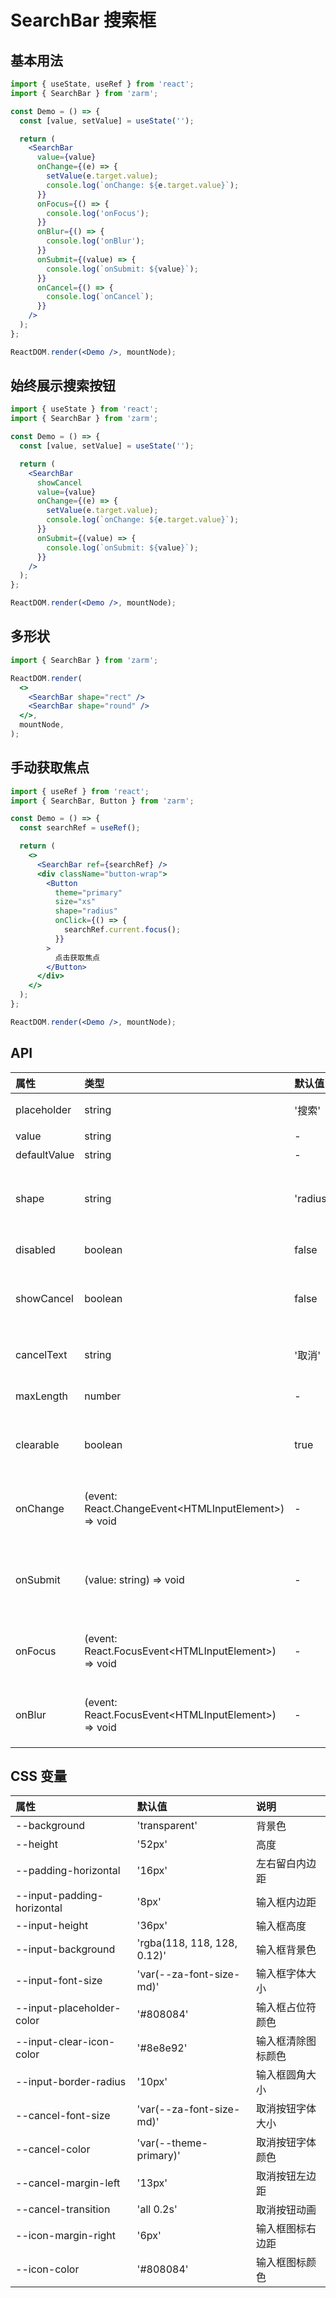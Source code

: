 # SearchBar 搜索框

## 基本用法

```jsx
import { useState, useRef } from 'react';
import { SearchBar } from 'zarm';

const Demo = () => {
  const [value, setValue] = useState('');

  return (
    <SearchBar
      value={value}
      onChange={(e) => {
        setValue(e.target.value);
        console.log(`onChange: ${e.target.value}`);
      }}
      onFocus={() => {
        console.log('onFocus');
      }}
      onBlur={() => {
        console.log('onBlur');
      }}
      onSubmit={(value) => {
        console.log(`onSubmit: ${value}`);
      }}
      onCancel={() => {
        console.log(`onCancel`);
      }}
    />
  );
};

ReactDOM.render(<Demo />, mountNode);
```

## 始终展示搜索按钮

```jsx
import { useState } from 'react';
import { SearchBar } from 'zarm';

const Demo = () => {
  const [value, setValue] = useState('');

  return (
    <SearchBar
      showCancel
      value={value}
      onChange={(e) => {
        setValue(e.target.value);
        console.log(`onChange: ${e.target.value}`);
      }}
      onSubmit={(value) => {
        console.log(`onSubmit: ${value}`);
      }}
    />
  );
};

ReactDOM.render(<Demo />, mountNode);
```

## 多形状

```jsx
import { SearchBar } from 'zarm';

ReactDOM.render(
  <>
    <SearchBar shape="rect" />
    <SearchBar shape="round" />
  </>,
  mountNode,
);
```

## 手动获取焦点

```jsx
import { useRef } from 'react';
import { SearchBar, Button } from 'zarm';

const Demo = () => {
  const searchRef = useRef();

  return (
    <>
      <SearchBar ref={searchRef} />
      <div className="button-wrap">
        <Button
          theme="primary"
          size="xs"
          shape="radius"
          onClick={() => {
            searchRef.current.focus();
          }}
        >
          点击获取焦点
        </Button>
      </div>
    </>
  );
};

ReactDOM.render(<Demo />, mountNode);
```

## API

| 属性         | 类型                                                   | 默认值   | 说明                                   |
| :----------- | :----------------------------------------------------- | :------- | :------------------------------------- |
| placeholder  | string                                                 | '搜索'   | 输入框占位符                           |
| value        | string                                                 | -        | 值                                     |
| defaultValue | string                                                 | -        | 初始值                                 |
| shape        | string                                                 | 'radius' | 形状，可选值 `rect`, `radius`, `round` |
| disabled     | boolean                                                | false    | 是否禁用                               |
| showCancel   | boolean                                                | false    | 是否一直展示取消按钮                   |
| cancelText   | string                                                 | '取消'   | 取消按钮显示的内容                     |
| maxLength    | number                                                 | -        | 输入字数上限                           |
| clearable    | boolean                                                | true     | 是否提供清空输入框功能                 |
| onChange     | (event: React.ChangeEvent\<HTMLInputElement\>) => void | -        | 值变化时触发的回调函数                 |
| onSubmit     | (value: string) => void                                | -        | 输入框回车时触发的回调函数             |
| onFocus      | (event: React.FocusEvent\<HTMLInputElement\>) => void  | -        | 获取焦点时触发的回调函数               |
| onBlur       | (event: React.FocusEvent\<HTMLInputElement\>) => void  | -        | 失去焦点时触发的回调函数               |

## CSS 变量

| 属性                       | 默认值                      | 说明               |
| :------------------------- | :-------------------------- | :----------------- |
| --background               | 'transparent'               | 背景色             |
| --height                   | '52px'                      | 高度               |
| --padding-horizontal       | '16px'                      | 左右留白内边距     |
| --input-padding-horizontal | '8px'                       | 输入框内边距       |
| --input-height             | '36px'                      | 输入框高度         |
| --input-background         | 'rgba(118, 118, 128, 0.12)' | 输入框背景色       |
| --input-font-size          | 'var(--za-font-size-md)'    | 输入框字体大小     |
| --input-placeholder-color  | '#808084'                   | 输入框占位符颜色   |
| --input-clear-icon-color   | '#8e8e92'                   | 输入框清除图标颜色 |
| --input-border-radius      | '10px'                      | 输入框圆角大小     |
| --cancel-font-size         | 'var(--za-font-size-md)'    | 取消按钮字体大小   |
| --cancel-color             | 'var(--theme-primary)'      | 取消按钮字体颜色   |
| --cancel-margin-left       | '13px'                      | 取消按钮左边距     |
| --cancel-transition        | 'all 0.2s'                  | 取消按钮动画       |
| --icon-margin-right        | '6px'                       | 输入框图标右边距   |
| --icon-color               | '#808084'                   | 输入框图标颜色     |
